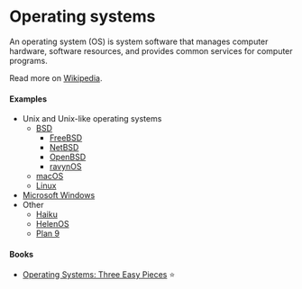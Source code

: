 # Operating systems

An operating system (OS) is system software that manages computer hardware, software resources, and provides common services for computer programs.

Read more on [Wikipedia](https://en.wikipedia.org/wiki/Operating_system).

#### Examples

- Unix and Unix-like operating systems
    - [BSD](https://en.wikipedia.org/wiki/Berkeley_Software_Distribution)
        - [FreeBSD](https://en.wikipedia.org/wiki/FreeBSD)
        - [NetBSD](https://en.wikipedia.org/wiki/NetBSD)
        - [OpenBSD](https://en.wikipedia.org/wiki/OpenBSD)
        - [ravynOS](https://ravynos.com)
    - [macOS](https://en.wikipedia.org/wiki/MacOS)
    - [Linux](linux)
- [Microsoft Windows](https://en.wikipedia.org/wiki/Microsoft_Windows)
- Other
    - [Haiku](https://en.wikipedia.org/wiki/Haiku_(operating_system))
    - [HelenOS](http://www.helenos.org)
    - [Plan 9](https://en.wikipedia.org/wiki/Plan_9_from_Bell_Labs)

#### Books
- [Operating Systems: Three Easy Pieces](https://pages.cs.wisc.edu/~remzi/OSTEP) ⭐

